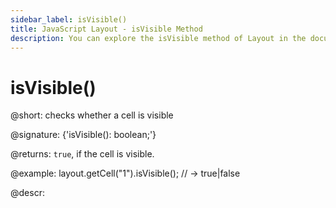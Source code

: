 ```yaml
---
sidebar_label: isVisible()
title: JavaScript Layout - isVisible Method 
description: You can explore the isVisible method of Layout in the documentation of the DHTMLX JavaScript UI library. Browse developer guides and API reference, try out code examples and live demos, and download a free 30-day evaluation version of DHTMLX Suite 7.
---
```


# isVisible()

@short: checks whether a cell is visible

@signature: {'isVisible(): boolean;'}

@returns:
`true`, if the cell is visible.

@example:
layout.getCell("1").isVisible(); // -> true|false

@descr:

[comment]: # (@related: layout/work_with_layout.md#checking-visibility-of-a-cell)

[comment]: # (@relatedapi: layout/api/layout_show_method.md layout/api/layout_hide_method.md layout/api/layout_hidden_config.md)
